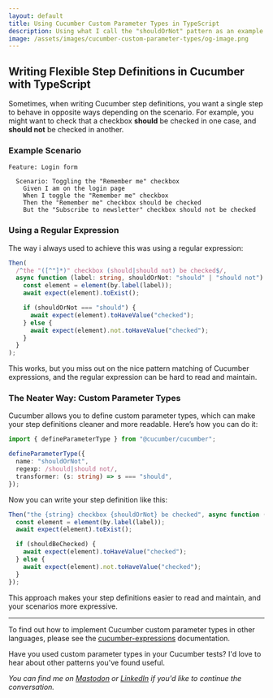 ```yaml
---
layout: default
title: Using Cucumber Custom Parameter Types in TypeScript
description: Using what I call the "shouldOrNot" pattern as an example
image: /assets/images/cucumber-custom-parameter-types/og-image.png
---
```


## Writing Flexible Step Definitions in Cucumber with TypeScript

Sometimes, when writing Cucumber step definitions, you want a single step to behave in opposite ways depending on the scenario. For example, you might want to check that a checkbox **should** be checked in one case, and **should not** be checked in another.

### Example Scenario

```gherkin
Feature: Login form

  Scenario: Toggling the "Remember me" checkbox
    Given I am on the login page
    When I toggle the "Remember me" checkbox
    Then the "Remember me" checkbox should be checked
    But the "Subscribe to newsletter" checkbox should not be checked
```

### Using a Regular Expression

The way i always used to achieve this was using a regular expression:

```typescript
Then(
  /^the "([^"]*)" checkbox (should|should not) be checked$/,
  async function (label: string, shouldOrNot: "should" | "should not") {
    const element = element(by.label(label));
    await expect(element).toExist();

    if (shouldOrNot === "should") {
      await expect(element).toHaveValue("checked");
    } else {
      await expect(element).not.toHaveValue("checked");
    }
  }
);
```

This works, but you miss out on the nice pattern matching of Cucumber expressions, and the regular expression can be hard to read and maintain.

### The Neater Way: Custom Parameter Types

Cucumber allows you to define custom parameter types, which can make your step definitions cleaner and more readable. Here’s how you can do it:

```typescript
import { defineParameterType } from "@cucumber/cucumber";

defineParameterType({
  name: "shouldOrNot",
  regexp: /should|should not/,
  transformer: (s: string) => s === "should",
});
```

Now you can write your step definition like this:

```typescript
Then("the {string} checkbox {shouldOrNot} be checked", async function (label: string, shouldBeChecked: boolean) {
  const element = element(by.label(label));
  await expect(element).toExist();

  if (shouldBeChecked) {
    await expect(element).toHaveValue("checked");
  } else {
    await expect(element).not.toHaveValue("checked");
  }
});
```

This approach makes your step definitions easier to read and maintain, and your scenarios more expressive.

---

To find out how to implement Cucumber custom parameter types in other languages, please see the [cucumber-expressions](https://github.com/cucumber/cucumber-expressions) documentation.

Have you used custom parameter types in your Cucumber tests? I'd love to hear about other patterns you've found useful.

_You can find me on [Mastodon](https://queer.party/@aimeerivers) or [LinkedIn](https://www.linkedin.com/in/aimeerivers/) if you'd like to continue the conversation._
